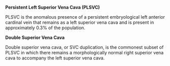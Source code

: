 **Persistent Left Superior Vena Cava (PLSVC)**

PLSVC is the anomalous presence of a persistent embryological left anterior cardinal vein that remains as a left superior vena cava and is present in approximately 0.3% of the population.

**Double Superior Vena Cava**

Double superior vena cava, or SVC duplication, is the commonest subset of PLSVC in which there remains a morphologically normal right superior vena cava to accompany the left superior vena cava.